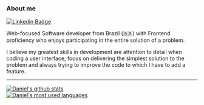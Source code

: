 ### About me

[![Linkedin Badge](https://img.shields.io/badge/-LinkedIn-blue?style=flat-square&logo=Linkedin&logoColor=white&link=https://www.linkedin.com/in/dsnjunior)](https://www.linkedin.com/in/dsnjunior)

Web-focused Software developer from Brazil (🇧🇷) with Frontend proficiency who enjoys participating in the entire solution of a problem.

I believe my greatest skills in development are attention to detail when coding a user interface, focus on delivering the simplest solution to the problem and always trying to improve the code to which I have to add a feature. 

____

[![Daniel's github stats](https://github-readme-stats.vercel.app/api?username=dsnjunior&count_private=true&include_all_commits=true&show_icons=true&include_orgs=true&hide=contribs,issues,stars)](https://github.com/dsnjunior)
<br>
[![Daniel's most used languages](https://github-readme-stats.vercel.app/api/top-langs?username=dsnjunior&layout=compact)](https://github.com/dsnjunior)